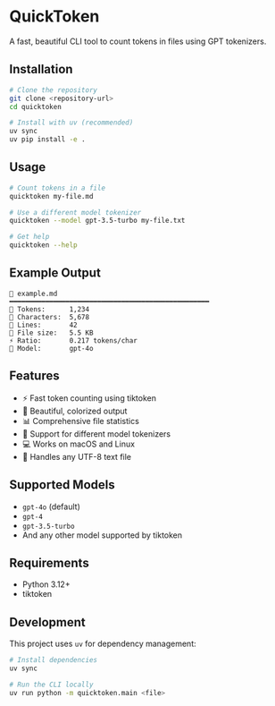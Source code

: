 # QuickToken

A fast, beautiful CLI tool to count tokens in files using GPT tokenizers.

## Installation

```bash
# Clone the repository
git clone <repository-url>
cd quicktoken

# Install with uv (recommended)
uv sync
uv pip install -e .
```

## Usage

```bash
# Count tokens in a file
quicktoken my-file.md

# Use a different model tokenizer
quicktoken --model gpt-3.5-turbo my-file.txt

# Get help
quicktoken --help
```

## Example Output

```
📄 example.md
━━━━━━━━━━━━━━━━━━━━━━━━━━━━━━━━━━━━━━━━━━━━━━━━━━
🔢 Tokens:      1,234
📝 Characters:  5,678
📏 Lines:       42
💾 File size:   5.5 KB
⚡ Ratio:       0.217 tokens/char
🤖 Model:       gpt-4o
```

## Features

- ⚡ Fast token counting using tiktoken
- 🎨 Beautiful, colorized output
- 📊 Comprehensive file statistics
- 🤖 Support for different model tokenizers
- 💻 Works on macOS and Linux
- 📄 Handles any UTF-8 text file

## Supported Models

- `gpt-4o` (default)
- `gpt-4`
- `gpt-3.5-turbo`
- And any other model supported by tiktoken

## Requirements

- Python 3.12+
- tiktoken

## Development

This project uses `uv` for dependency management:

```bash
# Install dependencies
uv sync

# Run the CLI locally
uv run python -m quicktoken.main <file>
```